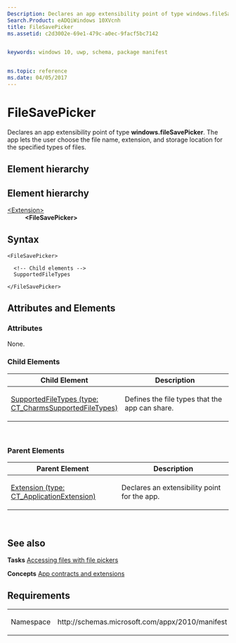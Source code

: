 ```yaml
---
Description: Declares an app extensibility point of type windows.fileSavePicker.
Search.Product: eADQiWindows 10XVcnh
title: FileSavePicker
ms.assetid: c2d3002e-69e1-479c-a0ec-9facf5bc7142


keywords: windows 10, uwp, schema, package manifest


ms.topic: reference
ms.date: 04/05/2017
---
```


# FileSavePicker




Declares an app extensibility point of type **windows.fileSavePicker**. The app lets the user choose the file name, extension, and storage location for the specified types of files.

## Element hierarchy

<h2>Element hierarchy</h2>
<dl>
<dt><a href="element-extension.md">&lt;Extension&gt;</a></dt>
<dd><b>&lt;FileSavePicker&gt;</b></dd>
</dl>

## Syntax

``` syntax
<FileSavePicker>

  <!-- Child elements -->
  SupportedFileTypes

</FileSavePicker>
```

## Attributes and Elements


### Attributes

None.

### Child Elements

<table>
<colgroup>
<col width="50%" />
<col width="50%" />
</colgroup>
<thead>
<tr class="header">
<th>Child Element</th>
<th>Description</th>
</tr>
</thead>
<tbody>
<tr class="odd">
<td><a href="element-3-supportedfiletypes.md">SupportedFileTypes (type: CT_CharmsSupportedFileTypes)</a> </td>
<td><p>Defines the file types that the app can share.</p></td>
</tr>
</tbody>
</table>

 

### Parent Elements

<table>
<colgroup>
<col width="50%" />
<col width="50%" />
</colgroup>
<thead>
<tr class="header">
<th>Parent Element</th>
<th>Description</th>
</tr>
</thead>
<tbody>
<tr class="odd">
<td><a href="element-extension.md">Extension (type: CT_ApplicationExtension)</a> </td>
<td><p>Declares an extensibility point for the app.</p></td>
</tr>
</tbody>
</table>

 

## See also


**Tasks**
[Accessing files with file pickers](https://msdn.microsoft.com/library/windows/apps/hh465174)

**Concepts**
[App contracts and extensions](https://msdn.microsoft.com/library/windows/apps/hh464906)

## Requirements

<table>
<colgroup>
<col width="50%" />
<col width="50%" />
</colgroup>
<tbody>
<tr class="odd">
<td><p>Namespace</p></td>
<td><p>http://schemas.microsoft.com/appx/2010/manifest</p></td>
</tr>
</tbody>
</table>

 

 



